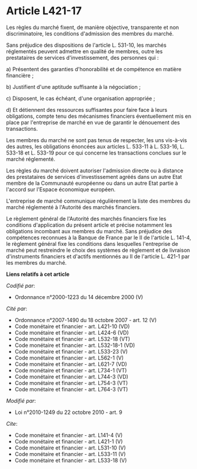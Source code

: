 # Article L421-17

Les règles du marché fixent, de manière objective, transparente et non discriminatoire, les conditions d'admission des
membres du marché. 

Sans préjudice des dispositions de l'article L. 531-10, les marchés réglementés peuvent admettre en qualité de membres, outre
les prestataires de services d'investissement, des personnes qui : 

a) Présentent des garanties d'honorabilité et de compétence en matière financière ; 

b) Justifient d'une aptitude suffisante à la négociation ; 

c) Disposent, le cas échéant, d'une organisation appropriée ; 

d) Et détiennent des ressources suffisantes pour faire face à leurs obligations, compte tenu des mécanismes financiers
éventuellement mis en place par l'entreprise de marché en vue de garantir le dénouement des transactions. 

Les membres du marché ne sont pas tenus de respecter, les uns vis-à-vis des autres, les obligations énoncées aux articles L.
533-11 à L. 533-16, L. 533-18 et L. 533-19 pour ce qui concerne les transactions conclues sur le marché réglementé. 

Les règles du marché doivent autoriser l'admission directe ou à distance des prestataires de services d'investissement agréés
dans un autre Etat membre de la Communauté européenne ou dans un autre Etat partie à l'accord sur l'Espace économique
européen. 

L'entreprise de marché communique régulièrement la liste des membres du marché réglementé à l'Autorité des marchés
financiers. 

Le règlement général de l'Autorité des marchés financiers fixe les conditions d'application du présent article et précise
notamment les obligations incombant aux membres du marché. Sans préjudice des compétences reconnues à la Banque de France par
le II de l'article L. 141-4, le règlement général fixe les conditions dans lesquelles l'entreprise de marché peut restreindre
le choix des systèmes de règlement et de livraison d'instruments financiers et d'actifs mentionnés au II de l'article L.
421-1 par les membres du marché.

**Liens relatifs à cet article**

_Codifié par_:

  - Ordonnance n°2000-1223 du 14 décembre 2000 (V)

_Cité par_:

  - Ordonnance n°2007-1490 du 18 octobre 2007 - art. 12 (V)
  - Code monétaire et financier - art. L421-10 (VD)
  - Code monétaire et financier - art. L424-6 (VD)
  - Code monétaire et financier - art. L532-18 (VT)
  - Code monétaire et financier - art. L532-18-1 (VD)
  - Code monétaire et financier - art. L533-23 (V)
  - Code monétaire et financier - art. L562-1 (V)
  - Code monétaire et financier - art. L621-7 (VD)
  - Code monétaire et financier - art. L734-1 (VT)
  - Code monétaire et financier - art. L744-3 (VD)
  - Code monétaire et financier - art. L754-3 (VT)
  - Code monétaire et financier - art. L764-3 (VT)

_Modifié par_:

  - Loi n°2010-1249 du 22 octobre 2010 - art. 9

_Cite_:

  - Code monétaire et financier - art. L141-4 (V)
  - Code monétaire et financier - art. L421-1 (V)
  - Code monétaire et financier - art. L531-10 (V)
  - Code monétaire et financier - art. L533-11 (V)
  - Code monétaire et financier - art. L533-18 (V)
